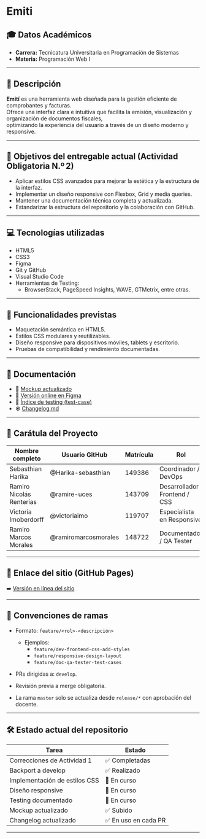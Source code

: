# Emiti

## 🎓 Datos Académicos
- **Carrera:** Tecnicatura Universitaria en Programación de Sistemas  
- **Materia:** Programación Web I

---

## 📝 Descripción

**Emití** es una herramienta web diseñada para la gestión eficiente de comprobantes y facturas.  
Ofrece una interfaz clara e intuitiva que facilita la emisión, visualización y organización de documentos fiscales,  
optimizando la experiencia del usuario a través de un diseño moderno y responsive.

---

## 🎯 Objetivos del entregable actual (Actividad Obligatoria N.º 2)

- Aplicar estilos CSS avanzados para mejorar la estética y la estructura de la interfaz.
- Implementar un diseño responsive con Flexbox, Grid y media queries.
- Mantener una documentación técnica completa y actualizada.
- Estandarizar la estructura del repositorio y la colaboración con GitHub.

---

## 💻 Tecnologías utilizadas

- HTML5
- CSS3
- Figma
- Git y GitHub
- Visual Studio Code
- Herramientas de Testing:
  - BrowserStack, PageSpeed Insights, WAVE, GTMetrix, entre otras.

---

## 🔧 Funcionalidades previstas

- Maquetación semántica en HTML5.
- Estilos CSS modulares y reutilizables.
- Diseño responsive para dispositivos móviles, tablets y escritorio.
- Pruebas de compatibilidad y rendimiento documentadas.

---

## 📑 Documentación

- 🎨 [Mockup actualizado](docs/01-mockup/disenio-con-css.png)
- 🔗 [Versión online en Figma](https://www.figma.com/proto/h9mE1D1OyWJGGGXtMpGQ6E/Emit%C3%AD-Web?node-id=18-133&p=f&t=fH3ojOpydZFQDtel-0&scaling=min-zoom&content-scaling=fixed&page-id=18%3A132)
- 🧪 [Índice de testing (test-case)](docs/03-testing/testing-doc.md)
- ♼ [Changelog.md](https://github.com/ramiromarcosmorales/emiti-web/blob/develop/changelog.md)

---

## 👥 Carátula del Proyecto

| Nombre completo           | Usuario GitHub              | Matrícula | Rol                            |
|---------------------------|-----------------------------|-----------|---------------------------------|
| Sebasthian Harika         | @Harika-sebasthian          | 149386    | Coordinador / DevOps           | 
| Ramiro Nicolás Renterías  | @ramire-uces                | 143709    | Desarrollador Frontend / CSS   |
| Victoria Imoberdorff      | @victoriaimo                | 119707    | Especialista en Responsive     |
| Ramiro Marcos Morales     | @ramiromarcosmorales        | 148722    | Documentador / QA Tester       |

---

## 📌 Enlace del sitio (GitHub Pages)

➡️ [Versión en línea del sitio](https://ramiromarcosmorales.github.io/emiti-web/)

---

## 🔧 Convenciones de ramas

- Formato: `feature/<rol>-<descripción>`
  - Ejemplos:
    - `feature/dev-frontend-css-add-styles`
    - `feature/responsive-design-layout`
    - `feature/doc-qa-tester-test-cases`

- PRs dirigidas a: `develop`.
- Revisión previa a merge obligatoria.
- La rama `master` solo se actualiza desde `release/*` con aprobación del docente.

---

## 🛠️ Estado actual del repositorio

| Tarea                          |  Estado         |
|--------------------------------|-----------------|
| Correcciones de Actividad 1    | ✅ Completadas |
| Backport a develop             | ✅ Realizado |
| Implementación de estilos CSS  | 🔄 En curso |
| Diseño responsive              | 🔄 En curso |
| Testing documentado            | 🔄 En curso |
| Mockup actualizado             | ✅ Subido |
| Changelog actualizado          | ✅ En uso en cada PR|

---


